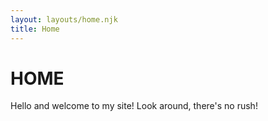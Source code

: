 ```yaml
---
layout: layouts/home.njk
title: Home
---
```


# HOME

Hello and welcome to my site! Look around, there's no rush!

